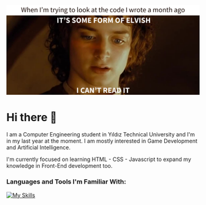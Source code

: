 
<!--
- 🔭 I’m currently working on ...
- 🌱 I’m currently learning ...
- 👯 I’m looking to collaborate on ...
- 🤔 I’m looking for help with ...
- 💬 Ask me about ...
- 📫 How to reach me: ...
- 😄 Pronouns: ...
- ⚡ Fun fact: ...
-->

![elvish](elvish.png)
# Hi there 👋
I am a Computer Engineering student in Yıldız Technical University and I'm in my last year at the moment. I am mostly interested in Game Development and Artificial Intelligence.

I'm currently focused on learning HTML - CSS - Javascript to expand my knowledge in Front-End development too.

### Languages and Tools I'm Familiar With:
[![My Skills](https://skillicons.dev/icons?i=c,cs,py,java,unity,html,css,matlab,latex,github)](https://skillicons.dev)
